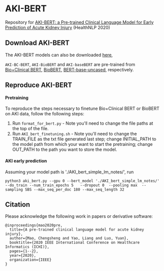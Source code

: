 # AKI-BERT
Repository for [AKI-BERT: a Pre-trained Clinical Language Model for Early Prediction of Acute Kidney Injury](url: ) (HealthNLP 2020)



## Download AKI-BERT

The AKI-BERT models can also be downloaded [here](https://northwestern.box.com/s/n2ztlf161lmx81t756xlfmdxz71fpbd8),

`AKI-BC-BERT`, `AKI-BioBERT` and `AKI-baseBERT` are pre-trained from [Bio+Clinical BERT](https://www.aclweb.org/anthology/W19-1909.pdf), [BioBERT](https://arxiv.org/abs/1901.08746), [BERT-base-uncased](https://arxiv.org/pdf/1810.04805.pdf), respectively.


## Reproduce AKI-BERT
#### Pretraining
To reproduce the steps necessary to finetune Bio+Clinical BERT or BioBERT on AKI data, follow the following steps:
1. Run `format_for_bert.py` - Note you'll need to change the file paths at the top of the file.
3. Run `AKI_bert_finetuning.sh`  - Note you'll need to change the TRAIN_FILE as the txt file generated last step; change INITIAL_PATH to the model path from which your want to start the pretraining; change OUT_PATH to the path you want to store the model.


#### AKI early prediction
Assuming your model path is  './AKI_bert_simple_lm_notes/', run 

```
python3 aki_bert.py --gpu 0 --bert_model './AKI_bert_simple_lm_notes/' --do_train --num_train_epochs 5   --dropout 0  --pooling max  --sampling SBS --max_seq_per_doc 180 --max_seq_length 32 
```


## Citation
Please acknowledge the following work in papers or derivative software:

```
@inproceedings{mao2020pre,
  title={A pre-trained clinical language model for acute kidney injury},
  author={Mao, Chengsheng and Yao, Liang and Luo, Yuan},
  booktitle={2020 IEEE International Conference on Healthcare Informatics (ICHI)},
  pages={1--2},
  year={2020},
  organization={IEEE}
}
```

